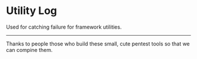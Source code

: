 Utility Log
=========================

Used for catching failure for framework utilities.


--------
Thanks to people those who build these small, cute pentest tools so that we can compine them.